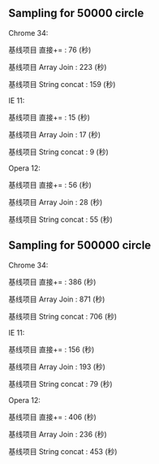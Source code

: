 ﻿Sampling for 50000 circle
------

Chrome 34:

基线项目 直接+= : 76 (秒)

基线项目 Array Join : 223 (秒) 

基线项目 String concat : 159 (秒) 

IE 11:

基线项目 直接+= : 15 (秒) 

基线项目 Array Join : 17 (秒) 

基线项目 String concat : 9 (秒) 

Opera 12:

基线项目 直接+= : 56 (秒) 

基线项目 Array Join : 28 (秒) 

基线项目 String concat : 55 (秒)

Sampling for 500000 circle
------

Chrome 34:

基线项目 直接+= : 386 (秒) 

基线项目 Array Join : 871 (秒) 

基线项目 String concat : 706 (秒) 

IE 11:

基线项目 直接+= : 156 (秒) 

基线项目 Array Join : 193 (秒) 

基线项目 String concat : 79 (秒) 

Opera 12:

基线项目 直接+= : 406 (秒) 

基线项目 Array Join : 236 (秒) 

基线项目 String concat : 453 (秒)
